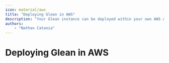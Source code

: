 ```yaml
---
icon: material/aws
title: "Deploying Glean in AWS"
description: "Your Glean instance can be deployed within your own AWS environment to allow you to retire compute costs against your committed spend."
authors:
    - "Nathan Catania"
---
```


# Deploying Glean in AWS











